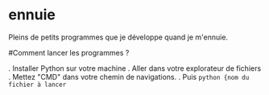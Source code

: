 # ennuie
Pleins de petits programmes que je développe quand je m'ennuie.

#Comment lancer les programmes ?

. Installer Python sur votre machine
. Aller dans votre explorateur de fichiers
. Mettez "CMD" dans votre chemin de navigations.
. Puis `python {nom du fichier à lancer`
